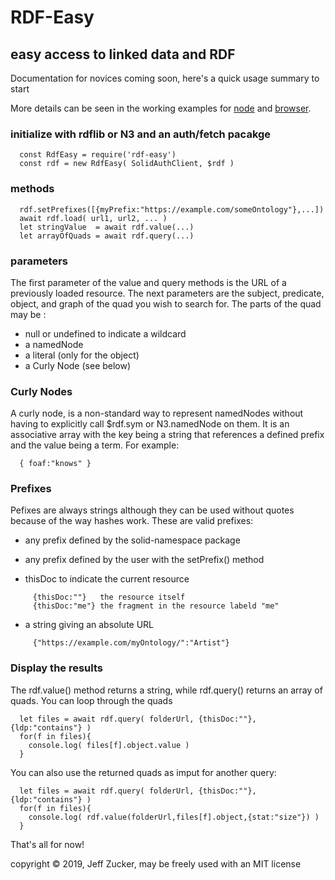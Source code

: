 # RDF-Easy

## easy access to linked data and RDF

Documentation for novices coming soon, here's a quick usage summary to start

More details can be seen in the working examples for [node](./examples/node-example.js) and [browser](./examples/browser-example.html).

### initialize with rdflib or N3 and an auth/fetch pacakge
```
  const RdfEasy = require('rdf-easy') 
  const rdf = new RdfEasy( SolidAuthClient, $rdf )
```
### methods
```
  rdf.setPrefixes([{myPrefix:"https://example.com/someOntology"},...])
  await rdf.load( url1, url2, ... )
  let stringValue  = await rdf.value(...)
  let arrayOfQuads = await rdf.query(...)
```
### parameters
The first parameter of the value and query methods is the URL of a 
previously loaded resource.  The next parameters are the subject, 
predicate, object, and graph of the quad you wish to search for.
The parts of the quad may be :

  * null or undefined to indicate a wildcard
  * a namedNode 
  * a literal (only for the object)
  * a Curly Node (see below)

### Curly Nodes
A curly node, is a non-standard way to represent namedNodes without having
to explicitly call $rdf.sym or N3.namedNode on them. It is an associative
array with the key being a string that references a defined prefix and the
value being a term.  For example:
```
  { foaf:"knows" }
```
### Prefixes
Pefixes are always strings although they can be used without quotes because 
of the way hashes work.  These are valid prefixes:

  * any prefix defined by the solid-namespace package

  * any prefix defined by the user with the setPrefix() method

  * thisDoc to indicate the current resource
```
     {thisDoc:""}   the resource itself
     {thisDoc:"me"} the fragment in the resource labeld "me"
```
  * a string giving an absolute URL
```
     {"https://example.com/myOntology/":"Artist"}
```
### Display the results

The rdf.value() method returns a string, while rdf.query() returns an
array of quads.  You can loop through the quads 
```
  let files = await rdf.query( folderUrl, {thisDoc:""}, {ldp:"contains"} )
  for(f in files){
    console.log( files[f].object.value )
  }
```
You can also use the returned quads as imput for another query:
```
  let files = await rdf.query( folderUrl, {thisDoc:""}, {ldp:"contains"} )
  for(f in files){
    console.log( rdf.value(folderUrl,files[f].object,{stat:"size"}) )
  }
```

That's all for now!

copyright &copy; 2019, Jeff Zucker, may be freely used with an MIT license


